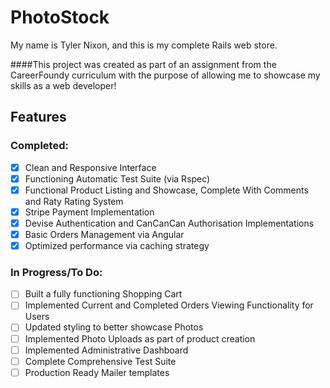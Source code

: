# PhotoStock

My name is Tyler Nixon, and this is my complete Rails web store.

####This project was created as part of an assignment from the CareerFoundy curriculum with the purpose of allowing me to showcase my skills as a web developer!

## Features

### Completed:
- [x] Clean and Responsive Interface
- [x] Functioning Automatic Test Suite (via Rspec)
- [x] Functional Product Listing and Showcase, Complete With Comments and Raty Rating System
- [x] Stripe Payment Implementation
- [x] Devise Authentication and CanCanCan Authorisation Implementations
- [x] Basic Orders Management via Angular
- [x] Optimized performance via caching strategy

### In Progress/To Do:

- [ ] Built a fully functioning Shopping Cart
- [ ] Implemented Current and Completed Orders Viewing Functionality for Users
- [ ] Updated styling to better showcase Photos
- [ ] Implemented Photo Uploads as part of product creation
- [ ] Implemented Administrative Dashboard
- [ ] Complete Comprehensive Test Suite
- [ ] Production Ready Mailer templates